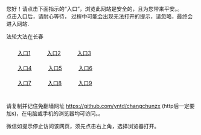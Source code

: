 您好！请点击下面指示的“入口”，浏览此网站是安全的，且为您带来平安。。 <br/>
点击入口后，请耐心等待， 过程中可能会出现无法打开的提示，请忽略，最终会进入网站. </br>

法轮大法在长春<br/>
<div style="padding:10px"><a style="margin:20px" target="_blank" href="https://d1nbeyak2t0hkf.cloudfront.net/2Qpsp?jekgqh" id="ccLink1" rel="nofollow">入口1</a> <a target="_blank" style="margin:20px" href="https://d5ydis0vkdf1c.cloudfront.net/2Qpsp?ykusxe" id="ccLink2" rel="nofollow">入口2</a> <a style="margin:20px" target="_blank" href="https://drcqohx18swu7.cloudfront.net/2Qpsp?sgcszjl" id="ccLink3" rel="nofollow">入口3</a></div>

<div style="padding:10px" ><a style="margin:20px" target="_blank" href="https://d1nbeyak2t0hkf.cloudfront.net/2Qpsp?jekgqh" id="ccLink4" rel="nofollow">入口4</a> <a style="margin:20px" href="https://d5ydis0vkdf1c.cloudfront.net/2Qpsp?ykusxe" target="_blank" id="ccLink5" rel="nofollow">入口5</a> <a style="margin:20px" href="https://drcqohx18swu7.cloudfront.net/2Qpsp?sgcszjl" target="_blank" id="ccLink6" rel="nofollow">入口6</a></div>

<div style="padding:10px"><a style="margin:20px" target="_blank" href="https://d1nbeyak2t0hkf.cloudfront.net/2Qpsp?jekgqh" id="ccLink7" rel="nofollow">入口7</a> <a style="margin:20px" href="https://d5ydis0vkdf1c.cloudfront.net/2Qpsp?ykusxe" target="_blank" id="ccLink8" rel="nofollow">入口8</a> <a style="margin:20px" target="_blank" href="https://drcqohx18swu7.cloudfront.net/2Qpsp?sgcszjl" id="ccLink9" rel="nofollow">入口9</a></div>

<br/>



请复制并记住免翻墙网址 https://github.com/yntd/changchunzx (http后一定要加s)，在电脑或手机的浏览器均可访问。。<br/>

微信如提示停止访问该网页，须先点击右上角，选择浏览器打开。
